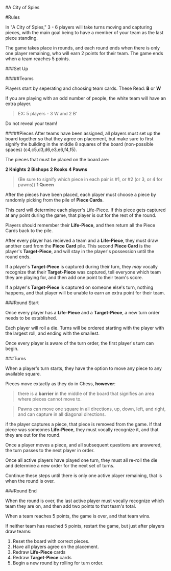 #A City of Spies

#Rules

In "A City of Spies," 3 - 6 players will take turns moving and capturing pieces, with the main goal being to have a member of your team as the last piece standing.

The game takes place in rounds, and each round ends when there is only one player remaining, who will earn 2 points for their team. The game ends when a team reaches 5 points.

###Set Up

#####Teams

Players start by seperating and choosing team cards. These Read: **B** or **W**

If you are playing with an odd number of people, the white team will have an extra player. 
>EX: 5 players - 3 W and 2 B'

Do not reveal your team!

#####Pieces
After teams have been assigned, all players must set up the board together so that they agree on placement, but make sure to first signify the building in the middle 8 squares of the board (non-possible spaces) (c4,c5,d3,d6,e3,e6,f4,f5).

The pieces that must be placed on the board are:

**2 Knights**
**2 Bishops**
**2 Rooks**
**4 Pawns**
>(Be sure to signify which piece in each pair is #1, or #2 (or 3, or 4 for pawns))
**1 Queen**


After the pieces have been placed, each player must choose a piece by randomly picking from the pile of **Piece Cards**.

This card will determine each player's Life-Piece. If this piece gets captured at any point during the game, that player is out for the rest of the round.

Players should remember their **Life-Piece**, and then return all the Piece Cards back to the pile.

After every player has recieved a team and a **Life-Piece**, they must draw another card from the **Piece Card** pile. 
This second **Piece Card** is the player's **Target-Piece**, and will stay in the player's possession until the round ends. 

If a player's **Target-Piece** is captured during their turn, they *may* vocally recognize that their **Target-Piece** was captured, tell everyone which team they are playing for, and then add one point to their team's score.

If a player's **Target-Piece** is captured on someone else's turn, nothing happens, and that player will be unable to earn an extra point for their team.

###Round Start

Once every player has a **Life-Piece** and a **Target-Piece**, a new turn order needs to be established.

Each player will roll a die. Turns will be ordered starting with the player with the largest roll, and ending with the smallest.

Once every player is aware of the turn order, the first player's turn can begin.

###Turns

When a player's turn starts, they have the option to move any piece to any available square.

Pieces move extactly as they do in Chess, **however**: 

>there is a **barrier** in the middle of the board that signifies an area where pieces cannot move to.

>Pawns can move one square in all directions, up, down, left, and right, and can capture in all diagonal directions.

if the player captures a piece, that piece is removed from the game. If that piece was someones **Life-Piece**, they must vocally recognize it, and that they are out for the round.

Once a player moves a piece, and all subsequent questions are answered, the turn passes to the next player in order.

Once all active players have played one turn, they must all re-roll the die and determine a new order for the next set of turns.

Continue these steps until there is only one active player remaining, that is when the round is over.

###Round End

When the round is over, the last active player must vocally recognize which team they are on, and then add two points to that team's total.

When a team reaches 5 points, the game is over, and that team wins.

If neither team has reached 5 points, restart the game, but just after players draw teams:

1. Reset the board with correct pieces.
2. Have all players agree on the placement. 
3. Redraw **Life-Piece** cards
4. Redraw **Target-Piece** cards 
5. Begin a new round by rolling for turn order.
